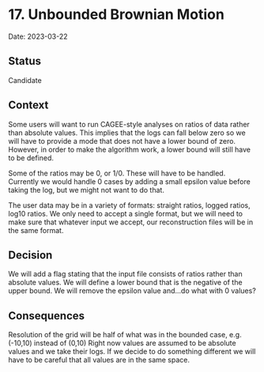 # 17. Unbounded Brownian Motion

Date: 2023-03-22

## Status

Candidate

## Context

Some users will want to run CAGEE-style analyses on ratios of data rather than absolute values.
This implies that the logs can fall below zero so we will have to provide a mode that does
not have a lower bound of zero. However, in order to make the algorithm work, a lower bound
will still have to be defined.

Some of the ratios may be 0, or 1/0. These will have to be handled. Currently we would handle
0 cases by adding a small epsilon value before taking the log, but we might not want to do 
that.

The user data may be in a variety of formats: straight ratios, logged ratios, log10 ratios.
We only need to accept a single format, but we will need to make sure that whatever input 
we accept, our reconstruction files will be in the same format.

## Decision

We will add a flag stating that the input file consists of ratios rather than absolute values.
We will define a lower bound that is the negative of the upper bound.
We will remove the epsilon value and...do what with 0 values?


## Consequences

Resolution of the grid will be half of what was in the bounded case, e.g. (-10,10) instead of (0,10)
Right now values are assumed to be absolute values and we take their logs. If we decide to 
do something different we will have to be careful that all values are in the same space.


